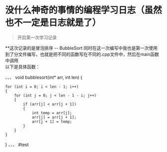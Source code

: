 # 没什么神奇的事情的编程学习日志（虽然也不一定是日志就是了）


> 开启第一次学习记录

**这次记录的是冒泡排序 -- BubbleSort
  同时在这一次编写中我也是第一次使用到了分文件编写，也就是把不同的函数写在不同的\.cpp文件中，然后在main函数中调用   
  以下是具体函数：  

 、、、
 void bubblesort(int* arr, int len) {

	for (int i = 0; i < len - 1; i++)
	{
		for (int j = 0; j < len - 1 - i; j++)
		{
			if (arr[j] < arr[j + 1])
			{
				int temp = arr[j];
				arr[j] = arr[j + 1];
				arr[j + 1] = temp;
			}
		}
	}
}
、、、
#test
